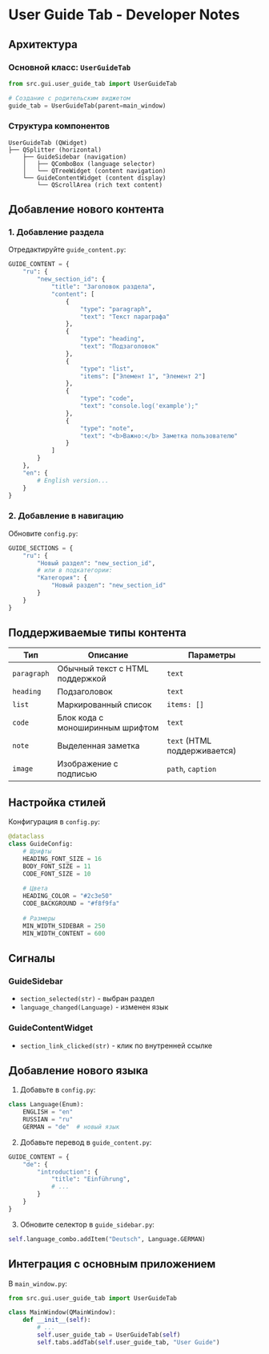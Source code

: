 # User Guide Tab - Developer Notes

## Архитектура

### Основной класс: `UserGuideTab`
```python
from src.gui.user_guide_tab import UserGuideTab

# Создание с родительским виджетом
guide_tab = UserGuideTab(parent=main_window)
```

### Структура компонентов
```
UserGuideTab (QWidget)
├── QSplitter (horizontal)
    ├── GuideSidebar (navigation)
    │   ├── QComboBox (language selector)
    │   └── QTreeWidget (content navigation)
    └── GuideContentWidget (content display)
        └── QScrollArea (rich text content)
```

## Добавление нового контента

### 1. Добавление раздела
Отредактируйте `guide_content.py`:

```python
GUIDE_CONTENT = {
    "ru": {
        "new_section_id": {
            "title": "Заголовок раздела",
            "content": [
                {
                    "type": "paragraph",
                    "text": "Текст параграфа"
                },
                {
                    "type": "heading", 
                    "text": "Подзаголовок"
                },
                {
                    "type": "list",
                    "items": ["Элемент 1", "Элемент 2"]
                },
                {
                    "type": "code",
                    "text": "console.log('example');"
                },
                {
                    "type": "note",
                    "text": "<b>Важно:</b> Заметка пользователю"
                }
            ]
        }
    },
    "en": {
        # English version...
    }
}
```

### 2. Добавление в навигацию
Обновите `config.py`:

```python
GUIDE_SECTIONS = {
    "ru": {
        "Новый раздел": "new_section_id",
        # или в подкатегории:
        "Категория": {
            "Новый раздел": "new_section_id"
        }
    }
}
```

## Поддерживаемые типы контента

| Тип         | Описание                         | Параметры                    |
| ----------- | -------------------------------- | ---------------------------- |
| `paragraph` | Обычный текст с HTML поддержкой  | `text`                       |
| `heading`   | Подзаголовок                     | `text`                       |
| `list`      | Маркированный список             | `items: []`                  |
| `code`      | Блок кода с моноширинным шрифтом | `text`                       |
| `note`      | Выделенная заметка               | `text` (HTML поддерживается) |
| `image`     | Изображение с подписью           | `path`, `caption`            |

## Настройка стилей

Конфигурация в `config.py`:

```python
@dataclass
class GuideConfig:
    # Шрифты
    HEADING_FONT_SIZE = 16
    BODY_FONT_SIZE = 11
    CODE_FONT_SIZE = 10
    
    # Цвета
    HEADING_COLOR = "#2c3e50"
    CODE_BACKGROUND = "#f8f9fa"
    
    # Размеры
    MIN_WIDTH_SIDEBAR = 250
    MIN_WIDTH_CONTENT = 600
```

## Сигналы

### GuideSidebar
- `section_selected(str)` - выбран раздел
- `language_changed(Language)` - изменен язык

### GuideContentWidget  
- `section_link_clicked(str)` - клик по внутренней ссылке

## Добавление нового языка

1. Добавьте в `config.py`:
```python
class Language(Enum):
    ENGLISH = "en"
    RUSSIAN = "ru"
    GERMAN = "de"  # новый язык
```

2. Добавьте перевод в `guide_content.py`:
```python
GUIDE_CONTENT = {
    "de": {
        "introduction": {
            "title": "Einführung",
            # ...
        }
    }
}
```

3. Обновите селектор в `guide_sidebar.py`:
```python
self.language_combo.addItem("Deutsch", Language.GERMAN)
```

## Интеграция с основным приложением

В `main_window.py`:
```python
from src.gui.user_guide_tab import UserGuideTab

class MainWindow(QMainWindow):
    def __init__(self):
        # ...
        self.user_guide_tab = UserGuideTab(self)
        self.tabs.addTab(self.user_guide_tab, "User Guide")
```
